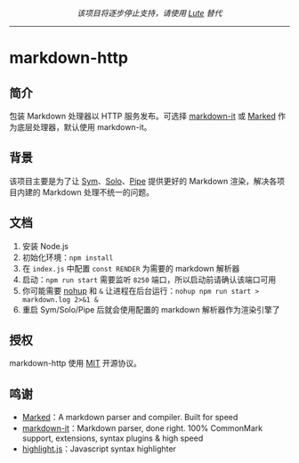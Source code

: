 <p align = "center">
<em>该项目将逐步停止支持，请使用 <a href="https://github.com/b3log/lute">Lute</a> 替代</em>
</p>

---

# markdown-http

## 简介

包装 Markdown 处理器以 HTTP 服务发布。可选择 [markdown-it](https://github.com/markdown-it/markdown-it) 或 [Marked](https://github.com/markedjs/marked) 作为底层处理器，默认使用 markdown-it。

## 背景

该项目主要是为了让 [Sym](https://github.com/b3log/symphony)、[Solo](https://github.com/b3log/solo)、[Pipe](https://github.com/b3log/pipe) 提供更好的 Markdown 渲染，解决各项目内建的 Markdown 处理不统一的问题。

## 文档

1. 安装 Node.js
2. 初始化环境：`npm install`
3. 在 `index.js` 中配置 `const RENDER` 为需要的 markdown 解析器
4. 启动：`npm run start` 需要监听 `8250` 端口，所以启动前请确认该端口可用
5. 你可能需要 [nohup](https://hacpai.com/man?cmd=nohup) 和 `&` 让进程在后台运行：`nohup npm run start > markdown.log 2>&1 &`
6. 重启 Sym/Solo/Pipe 后就会使用配置的 markdown 解析器作为渲染引擎了

## 授权

markdown-http 使用 [MIT](https://opensource.org/licenses/MIT) 开源协议。

## 鸣谢

* [Marked](https://github.com/markedjs/marked)：A markdown parser and compiler. Built for speed
* [markdown-it](https://github.com/markdown-it/markdown-it)：Markdown parser, done right. 100% CommonMark support, extensions, syntax plugins & high speed
* [highlight.js](https://github.com/highlightjs/highlight.js)：Javascript syntax highlighter
